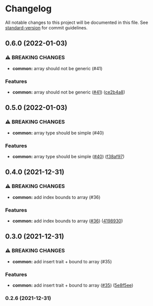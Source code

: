 # Changelog

All notable changes to this project will be documented in this file. See [standard-version](https://github.com/conventional-changelog/standard-version) for commit guidelines.

## 0.6.0 (2022-01-03)


### ⚠ BREAKING CHANGES

* **common:** array should not be generic (#41)

### Features

* **common:** array should not be generic ([#41](https://github.com/clov-coffee/kwap/issues/41)) ([ce2b4a8](https://github.com/clov-coffee/kwap/commit/ce2b4a8593696f29bc724402c81ca941363a8733))

## 0.5.0 (2022-01-03)


### ⚠ BREAKING CHANGES

* **common:** array type should be simple (#40)

### Features

* **common:** array type should be simple ([#40](https://github.com/clov-coffee/kwap/issues/40)) ([f38af97](https://github.com/clov-coffee/kwap/commit/f38af9767480408cce1b67d99b3ff9f9b4793e09))

## 0.4.0 (2021-12-31)


### ⚠ BREAKING CHANGES

* **common:** add index bounds to array (#36)

### Features

* **common:** add index bounds to array ([#36](https://github.com/clov-coffee/kwap/issues/36)) ([4198930](https://github.com/clov-coffee/kwap/commit/419893098eb526307b22f414f5d4399256f716d2))

## 0.3.0 (2021-12-31)


### ⚠ BREAKING CHANGES

* **common:** add insert trait + bound to array (#35)

### Features

* **common:** add insert trait + bound to array ([#35](https://github.com/clov-coffee/kwap/issues/35)) ([5e8f5ee](https://github.com/clov-coffee/kwap/commit/5e8f5ee40db84d45d224ff33af22cd08b5799365))

### 0.2.6 (2021-12-31)
